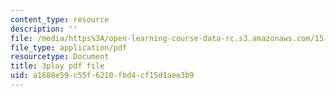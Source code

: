 ```yaml
---
content_type: resource
description: ''
file: /media/https%3A/open-learning-course-data-rc.s3.amazonaws.com/15-071-the-analytics-edge-spring-2017/a1688e59c55f6210fbd4cf15d1aee3b9_HIIclMih_zQ.pdf
file_type: application/pdf
resourcetype: Document
title: 3play pdf file
uid: a1688e59-c55f-6210-fbd4-cf15d1aee3b9
---
```

